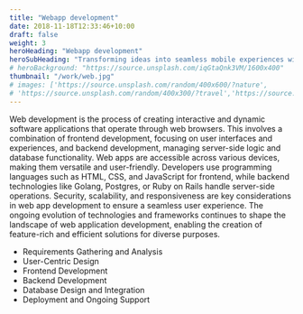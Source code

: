 ```yaml
---
title: "Webapp development"
date: 2018-11-18T12:33:46+10:00
draft: false
weight: 3
heroHeading: "Webapp development"
heroSubHeading: "Transforming ideas into seamless mobile experiences with innovative webapp "
# heroBackground: "https://source.unsplash.com/iqGtaQnk3VM/1600x400"
thumbnail: "/work/web.jpg"
# images: ['https://source.unsplash.com/random/400x600/?nature',
# 'https://source.unsplash.com/random/400x300/?travel','https://source.unsplash.com/random/400x300/?architecture','https://source.unsplash.com/random/400x600/?buildings','https://source.unsplash.com/random/400x300/?city','https://source.unsplash.com/random/400x600/?business']
---
```


Web development is the process of creating interactive and dynamic software applications that operate through web browsers. This involves a combination of frontend development, focusing on user interfaces and experiences, and backend development, managing server-side logic and database functionality. Web apps are accessible across various devices, making them versatile and user-friendly. Developers use programming languages such as HTML, CSS, and JavaScript for frontend, while backend technologies like Golang, Postgres, or Ruby on Rails handle server-side operations. Security, scalability, and responsiveness are key considerations in web app development to ensure a seamless user experience. The ongoing evolution of technologies and frameworks continues to shape the landscape of web application development, enabling the creation of feature-rich and efficient solutions for diverse purposes.

- Requirements Gathering and Analysis
- User-Centric Design
- Frontend Development
- Backend Development
- Database Design and Integration
- Deployment and Ongoing Support
